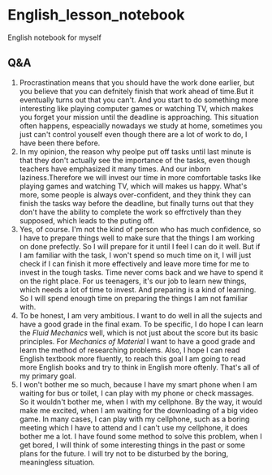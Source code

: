 # English_lesson_notebook
English notebook for myself
## Q&A  
1. Procrastination means that you should have the work done earlier, but you believe that you can defnitely finish that work ahead of time.But it eventually turns out that you can't. And you start to do something more interesting like playing computer games or watching TV, which makes you forget your mission until the deadline is approaching. This situation often happens, espeacially nowadays we study at home, sometimes you just can't control youself even though there are a lot of work to do, I have been there before.  
2. In my opinion, the reason why peolpe put off tasks until last minute is that they don't actually see the importance of the tasks, even 
though teachers have emphasized it many times. And our inborn laziness.Therefore we will invest our time in more comfortable tasks like playing games and watching TV, which will makes us happy. What's more, some people is always over-confident, and they think they can 
finish the tasks way before the deadline, but finally turns out that they don't have the ability to complete the work so effrctively than
they supposed, which leads to the puting off.   
3. Yes, of course. I'm not the kind of person who has much confidence, so I have to prepare things well to make sure that the things I am 
working on done prefectly. So I will prepare for it until I feel I can do it well. But if I am familiar with the task, I won't spend so much time on it, I will just check if I can finish it more effectively and leave more time for me to invest in the tough tasks. Time never coms back and we have to spend it on the right place. For us teenagers, it's our job to learn new things, which needs a lot of time to invest. And preparing is a kind of learning. So I will spend enough time on preparing the things I am not familiar with.   
4. To be honest, I am very ambitious. I want to do well in all the sujects and have a good grade in the final exam. To be specific, I do hope I can learn the *Fluid Mechanics* well, which is not just about the score but its basic principles. For *Mechanics of Material* I want to have a good grade and learn the method of researching problems. Also, I hope I can read English textbook more fluently, to reach this goal I am going to read more English books and try to think in English more oftenly. That's all of my primary goal.   
5. I won't bother me so much, because I have my smart phone when I am waiting for bus or toilet, I can play with my phone or check massages. So it wouldn't bother me, when I with my cellphone. By the way, it would make me excited, when I am waiting for the downloading of a big video game. In many cases, I can play with my cellphone, such as a boring meeting which I have to attend and I can't use my cellphone, it does bother me a lot. I have found some method to solve this problem, when I get bored, I will think of some interesting things in the past or some plans for the future. I will try not to be disturbed by the boring, meaningless situation. 
